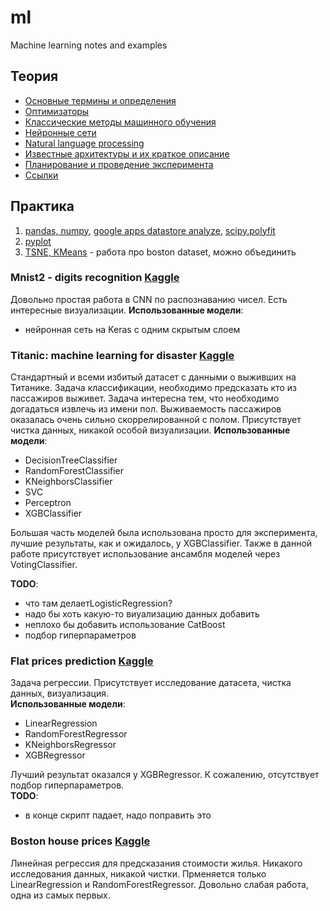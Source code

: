 # ml
Machine learning notes and examples

## Теория
 - [Основные термины и определения](./glossary/common.md)  
 - [Оптимизаторы](./glossary/optimizers.md)
 - [Классические методы машинного обучения](./glossary/classics.md)  
 - [Нейронные сети](./glossary/neural_networks.md)  
 - [Natural language processing](./glossary/nlp.md)  
 - [Известные архитектуры и их краткое описание](./glossary/architectures.md)  
 - [Планирование и проведение эксперимента](./glossary/experiment_planning.md)
 - [Ссылки](./glossary/links.md)  


## Практика
1. [pandas, numpy](./lesson1/index.md), [google apps datastore analyze](./lesson1/index2.ipynb), [scipy.polyfit](./lesson1/scipy.ipynb)  
2. [pyplot](./lesson2/index.md)  
6. [TSNE, KMeans](./lesson6/index.ipynb) - работа про boston dataset, можно объединить  


### Mnist2 - digits recognition [Kaggle](https://www.kaggle.com/alexahdp/mnist2)  
Довольно простая работа в CNN по распознаванию чисел. Есть интересные визуализации.
**Использованные модели**:  
 - нейронная сеть на Keras с одним скрытым слоем  



### Titanic: machine learning for disaster [Kaggle](https://www.kaggle.com/alexahdp/titanic-dataset)  
Стандартный и всеми избитый датасет с данными о выживших на Титанике. Задача классификации, необходимо предсказать кто из пассажиров выживет. Задача интересна тем, что необходимо догадаться извлечь из имени пол. Выживаемость пассажиров оказалась очень сильно скоррелированной с полом. Присутствует чистка данных, никакой особой визуализации.
**Использованные модели**:  
 - DecisionTreeClassifier  
 - RandomForestClassifier  
 - KNeighborsClassifier  
 - SVC  
 - Perceptron  
 - XGBClassifier  

Большая часть моделей была использована просто для эксперимента, лучшие результаты, как и ожидалось, у XGBClassifier. Также в данной работе присутствует использование ансамбля моделей через VotingClassifier.  

**TODO**:  
 - что там делаетLogisticRegression?
 - надо бы хоть какую-то виуализацию данных добавить
 - неплохо бы добавить использование CatBoost
 - подбор гиперпараметров


### Flat prices prediction [Kaggle](https://www.kaggle.com/alexahdp/flat-price-predict)  
Задача регрессии. Присутствует исследование датасета, чистка данных, визуализация.  
**Использованные модели**:  
 - LinearRegression
 - RandomForestRegressor
 - KNeighborsRegressor
 - XGBRegressor  

Лучший результат оказался у XGBRegressor. К сожалению, отсутствует подбор гиперпараметров.  
**TODO**:  
 - в конце скрипт падает, надо поправить это  


### Boston house prices [Kaggle](https://www.kaggle.com/alexahdp/boston-house-prices-regression)  
Линейная регрессия для предсказания стоимости жилья. Никакого исследования данных, никакой чистки. Прменяется только LinearRegression и RandomForestRegressor. Довольно слабая работа, одна из самых первых.  
